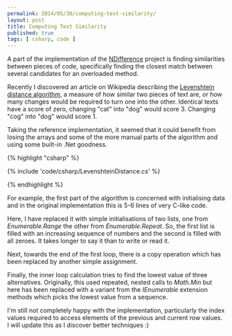 ```yaml
---
permalink: 2014/05/30/computing-text-similarity/
layout: post
title: Computing Text Similarity
published: true
tags: [ csharp, code ]
---
```


A part of the implementation of the [NDifference](http://deejaygraham.github.io/ndifference/) 
project is finding similarities between pieces of code, specifically finding 
the closest match between several candidates for an overloaded method.

Recently I discovered an article on Wikipedia describing the 
[Levenshtein distance algorithm](http://en.wikipedia.org/wiki/Levenshtein_distance), 
a measure of how similar two pieces of text are, or how many changes would be 
required to turn one into the other. Identical texts have a score of zero, changing
"cat" into "dog" would score 3. Changing "cog" into "dog" would score 1.

Taking the reference implementation, it seemed that it could benefit from losing 
the arrays and some of the more manual parts of the algorithm and using some 
built-in .Net goodness.

{% highlight "csharp" %}

{% include 'code/csharp/LevenshteinDistance.cs' %}

{% endhighlight %}

For example, the first part of the algorithm is concerned with initialising 
data and in the original implementation this is 5-6 lines of very C-like code.

Here, I have replaced it with simple initialisations of two lists, one from 
*Enumerable.Range* the other from *Enumerable.Repeat*. So, the first list is
filled with an increasing sequence of numbers and the second is filled with all
zeroes. It takes longer to say it than to write or read it.

Next, towards the end of the first loop, there is a copy operation which has been
replaced by another simple assignment.

Finally, the inner loop calculation tries to find the lowest value of three 
alternatives. Originally, this used repeated, nested calls to *Math.Min* but 
here has been replaced with a variant from the *IEnumerable<T>* extension methods 
which picks the lowest value from a sequence.

I'm still not completely happy with the implementation, particularly the index values 
required to access elements of the previous and current row values. I will update 
this as I discover better techniques :)




